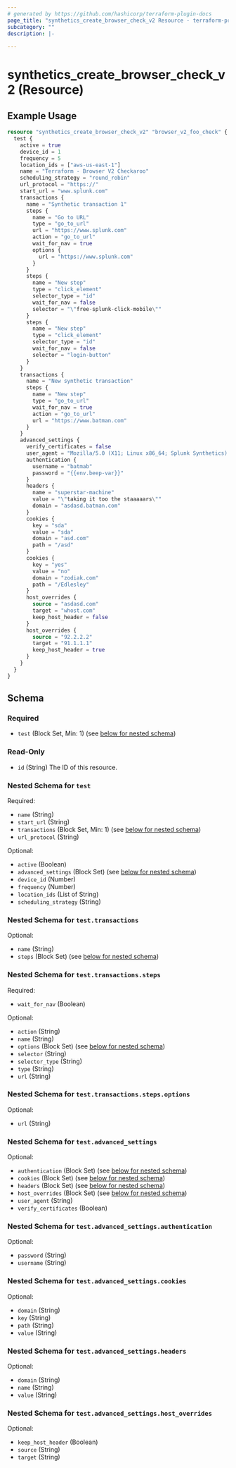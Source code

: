 ```yaml
---
# generated by https://github.com/hashicorp/terraform-plugin-docs
page_title: "synthetics_create_browser_check_v2 Resource - terraform-provider-synthetics"
subcategory: ""
description: |-
  
---
```


# synthetics_create_browser_check_v2 (Resource)



## Example Usage

```terraform
resource "synthetics_create_browser_check_v2" "browser_v2_foo_check" {
  test {
    active = true
    device_id = 1  
    frequency = 5
    location_ids = ["aws-us-east-1"]
    name = "Terraform - Browser V2 Checkaroo"
    scheduling_strategy = "round_robin"
    url_protocol = "https://"
    start_url = "www.splunk.com"
    transactions {
      name = "Synthetic transaction 1"
      steps {
        name = "Go to URL"
        type = "go_to_url"
        url = "https://www.splunk.com"
        action = "go_to_url"
        wait_for_nav = true
        options {
          url = "https://www.splunk.com"
        }
      }
      steps {
        name = "New step"
        type = "click_element"
        selector_type = "id"
        wait_for_nav = false
        selector = "\"free-splunk-click-mobile\""
      }
      steps {
        name = "New step"
        type = "click_element"
        selector_type = "id"
        wait_for_nav = false
        selector = "login-button"
      }
    }
    transactions {
      name = "New synthetic transaction"
      steps {
        name = "New step"
        type = "go_to_url"
        wait_for_nav = true
        action = "go_to_url"
        url = "https://www.batman.com"
      }
    }
    advanced_settings {
      verify_certificates = false
      user_agent = "Mozilla/5.0 (X11; Linux x86_64; Splunk Synthetics) AppleWebKit/537.36 (KHTML, like Gecko) Chrome/91.0.4472.114 Safari/537.36"
      authentication {
        username = "batmab"
        password = "{{env.beep-var}}"
      }
      headers {
        name = "superstar-machine"
        value = "\"taking it too the staaaaars\""
        domain = "asdasd.batman.com"
      }
      cookies {
        key = "sda"
        value = "sda"
        domain = "asd.com"
        path = "/asd"
      }
      cookies {
        key = "yes"
        value = "no"
        domain = "zodiak.com"
        path = "/Edlesley"
      }
      host_overrides {
        source = "asdasd.com"
        target = "whost.com"
        keep_host_header = false
      }
      host_overrides {
        source = "92.2.2.2"
        target = "91.1.1.1"
        keep_host_header = true
      }
    }
  }    
}
```

<!-- schema generated by tfplugindocs -->
## Schema

### Required

- `test` (Block Set, Min: 1) (see [below for nested schema](#nestedblock--test))

### Read-Only

- `id` (String) The ID of this resource.

<a id="nestedblock--test"></a>
### Nested Schema for `test`

Required:

- `name` (String)
- `start_url` (String)
- `transactions` (Block Set, Min: 1) (see [below for nested schema](#nestedblock--test--transactions))
- `url_protocol` (String)

Optional:

- `active` (Boolean)
- `advanced_settings` (Block Set) (see [below for nested schema](#nestedblock--test--advanced_settings))
- `device_id` (Number)
- `frequency` (Number)
- `location_ids` (List of String)
- `scheduling_strategy` (String)

<a id="nestedblock--test--transactions"></a>
### Nested Schema for `test.transactions`

Optional:

- `name` (String)
- `steps` (Block Set) (see [below for nested schema](#nestedblock--test--transactions--steps))

<a id="nestedblock--test--transactions--steps"></a>
### Nested Schema for `test.transactions.steps`

Required:

- `wait_for_nav` (Boolean)

Optional:

- `action` (String)
- `name` (String)
- `options` (Block Set) (see [below for nested schema](#nestedblock--test--transactions--steps--options))
- `selector` (String)
- `selector_type` (String)
- `type` (String)
- `url` (String)

<a id="nestedblock--test--transactions--steps--options"></a>
### Nested Schema for `test.transactions.steps.options`

Optional:

- `url` (String)




<a id="nestedblock--test--advanced_settings"></a>
### Nested Schema for `test.advanced_settings`

Optional:

- `authentication` (Block Set) (see [below for nested schema](#nestedblock--test--advanced_settings--authentication))
- `cookies` (Block Set) (see [below for nested schema](#nestedblock--test--advanced_settings--cookies))
- `headers` (Block Set) (see [below for nested schema](#nestedblock--test--advanced_settings--headers))
- `host_overrides` (Block Set) (see [below for nested schema](#nestedblock--test--advanced_settings--host_overrides))
- `user_agent` (String)
- `verify_certificates` (Boolean)

<a id="nestedblock--test--advanced_settings--authentication"></a>
### Nested Schema for `test.advanced_settings.authentication`

Optional:

- `password` (String)
- `username` (String)


<a id="nestedblock--test--advanced_settings--cookies"></a>
### Nested Schema for `test.advanced_settings.cookies`

Optional:

- `domain` (String)
- `key` (String)
- `path` (String)
- `value` (String)


<a id="nestedblock--test--advanced_settings--headers"></a>
### Nested Schema for `test.advanced_settings.headers`

Optional:

- `domain` (String)
- `name` (String)
- `value` (String)


<a id="nestedblock--test--advanced_settings--host_overrides"></a>
### Nested Schema for `test.advanced_settings.host_overrides`

Optional:

- `keep_host_header` (Boolean)
- `source` (String)
- `target` (String)


